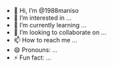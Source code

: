 - 👋 Hi, I’m @1988maniso
- 👀 I’m interested in ...
- 🌱 I’m currently learning ...
- 💞️ I’m looking to collaborate on ...
- 📫 How to reach me ...
- 😄 Pronouns: ...
- ⚡ Fun fact: ...

<!---
1988maniso/1988maniso is a ✨ special ✨ repository because its `README.md` (this file) appears on your GitHub profile.
You can click the Preview link to take a look at your changes.
--->
